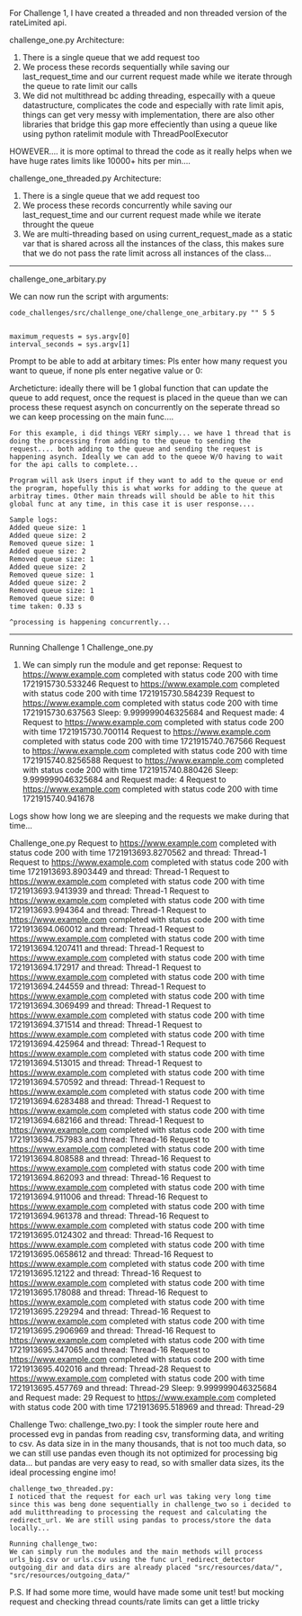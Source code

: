 For Challenge 1, I have created a threaded and non threaded version of the rateLimited api. 

challenge_one.py 
Architecture:
1) There is a single queue that we add request too
2) We process these records sequentially while saving our last_request_time and our current request made while we iterate through the queue to rate limit our calls
3) We did not multithread bc adding threading, especailly with a queue datastructure, complicates the code and especially with rate limit apis, things can get very messy with implementation, there are also other libraries that bridge this gap more effeciently than using a queue like using python ratelimit module with ThreadPoolExecutor
 
HOWEVER....
    it is more optimal to thread the code as it really helps when we have huge rates limits like 10000+ hits per min....

challenge_one_threaded.py 
Architecture:
1) There is a single queue that we add request too
2) We process these records concurrently while saving our last_request_time and our current request made while we iterate throught the queue
3) We are multi-threading based on using current_request_made as a static var that is shared across all the instances of the class, this makes sure that we do not pass the rate limit across all instances of the class...

***
challenge_one_arbitary.py

We can now run the script with arguments:

    code_challenges/src/challenge_one/challenge_one_arbitary.py "" 5 5


    maximum_requests = sys.argv[0] 
    interval_seconds = sys.argv[1]


Prompt to be able to add at arbitary times:
    Pls enter how many request you want to queue, if none pls enter negative value or 0:

Archeticture:
    ideally there will be 1 global function that can update the queue to add request, once the request is placed in the queue 
    than we can process these request asynch on concurrently on the seperate thread so we can keep processing on the main func....

    For this example, i did things VERY simply... we have 1 thread that is doing the processing from adding to the queue to sending the request.... both adding to the queue and sending the request is happening asynch. Ideally we can add to the queoe W/O having to wait for the api calls to complete...

    Program will ask Users input if they want to add to the queue or end the program, hopefully this is what works for adding to the queue at arbitray times. Other main threads will should be able to hit this global func at any time, in this case it is user response....

    Sample logs:
    Added queue size: 1
    Added queue size: 2
    Removed queue size: 1
    Added queue size: 2
    Removed queue size: 1
    Added queue size: 2
    Removed queue size: 1
    Added queue size: 2
    Removed queue size: 1
    Removed queue size: 0
    time taken: 0.33 s

    ^processing is happening concurrently...


***


Running Challenge 1
Challenge_one.py
1) We can simply run the module and get reponse: 
    Request to https://www.example.com completed with status code 200 with time 1721915730.533246
    Request to https://www.example.com completed with status code 200 with time 1721915730.584239
    Request to https://www.example.com completed with status code 200 with time 1721915730.637563
    Sleep: 9.999999046325684 and Request made: 4
    Request to https://www.example.com completed with status code 200 with time 1721915730.700114
    Request to https://www.example.com completed with status code 200 with time 1721915740.767566
    Request to https://www.example.com completed with status code 200 with time 1721915740.8256588
    Request to https://www.example.com completed with status code 200 with time 1721915740.880426
    Sleep: 9.999999046325684 and Request made: 4
    Request to https://www.example.com completed with status code 200 with time 1721915740.941678

Logs show how long we are sleeping and the requests we make during that time...

Challenge_one.py
    Request to https://www.example.com completed with status code 200 with time 1721913693.8270562 and thread: Thread-1
    Request to https://www.example.com completed with status code 200 with time 1721913693.8903449 and thread: Thread-1
    Request to https://www.example.com completed with status code 200 with time 1721913693.9413939 and thread: Thread-1
    Request to https://www.example.com completed with status code 200 with time 1721913693.994364 and thread: Thread-1
    Request to https://www.example.com completed with status code 200 with time 1721913694.060012 and thread: Thread-1
    Request to https://www.example.com completed with status code 200 with time 1721913694.1207411 and thread: Thread-1
    Request to https://www.example.com completed with status code 200 with time 1721913694.172917 and thread: Thread-1
    Request to https://www.example.com completed with status code 200 with time 1721913694.244559 and thread: Thread-1
    Request to https://www.example.com completed with status code 200 with time 1721913694.3069499 and thread: Thread-1
    Request to https://www.example.com completed with status code 200 with time 1721913694.371514 and thread: Thread-1
    Request to https://www.example.com completed with status code 200 with time 1721913694.425964 and thread: Thread-1
    Request to https://www.example.com completed with status code 200 with time 1721913694.513015 and thread: Thread-1
    Request to https://www.example.com completed with status code 200 with time 1721913694.570592 and thread: Thread-1
    Request to https://www.example.com completed with status code 200 with time 1721913694.6283488 and thread: Thread-1
    Request to https://www.example.com completed with status code 200 with time 1721913694.682166 and thread: Thread-1
    Request to https://www.example.com completed with status code 200 with time 1721913694.757983 and thread: Thread-16
    Request to https://www.example.com completed with status code 200 with time 1721913694.808588 and thread: Thread-16
    Request to https://www.example.com completed with status code 200 with time 1721913694.862093 and thread: Thread-16
    Request to https://www.example.com completed with status code 200 with time 1721913694.911006 and thread: Thread-16
    Request to https://www.example.com completed with status code 200 with time 1721913694.961378 and thread: Thread-16
    Request to https://www.example.com completed with status code 200 with time 1721913695.0124302 and thread: Thread-16
    Request to https://www.example.com completed with status code 200 with time 1721913695.0658612 and thread: Thread-16
    Request to https://www.example.com completed with status code 200 with time 1721913695.12122 and thread: Thread-16
    Request to https://www.example.com completed with status code 200 with time 1721913695.178088 and thread: Thread-16
    Request to https://www.example.com completed with status code 200 with time 1721913695.229294 and thread: Thread-16
    Request to https://www.example.com completed with status code 200 with time 1721913695.2906969 and thread: Thread-16
    Request to https://www.example.com completed with status code 200 with time 1721913695.347065 and thread: Thread-16
    Request to https://www.example.com completed with status code 200 with time 1721913695.402016 and thread: Thread-28
    Request to https://www.example.com completed with status code 200 with time 1721913695.457769 and thread: Thread-29
    Sleep: 9.999999046325684 and Request made: 29
    Request to https://www.example.com completed with status code 200 with time 1721913695.518969 and thread: Thread-29



Challenge Two:
    challenge_two.py:
    I took the simpler route here and processed evg in pandas from reading csv, transforming data, and writing to csv. As data size in in the many thousands, that is not too much data, so we can still use pandas even though its not optimized for processing big data... but pandas are very easy to read, so with smaller data sizes, its the ideal processing engine imo!

    challenge_two_threaded.py:
    I noticed that the request for each url was taking very long time since this was beng done sequentially in challenge_two so i decided to add mulitthreading to processing the request and calculating the redirect_url. We are still using pandas to process/store the data locally...

    Running challenge_two:
    We can simply run the modules and the main methods will process urls_big.csv or urls.csv using the func url_redirect_detector
    outgoing_dir and data dirs are already placed "src/resources/data/", "src/resources/outgoing_data/"


P.S.
    If had some more time, would have made some unit test! but mocking request and checking thread counts/rate limits can get a little tricky